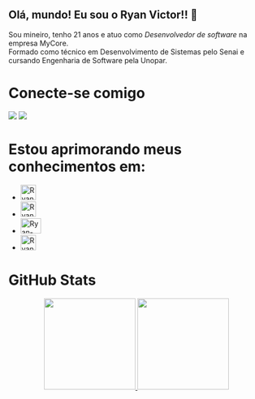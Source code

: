 ## Olá, mundo! Eu sou o Ryan Victor!! 👋
Sou mineiro, tenho 21 anos e atuo como *Desenvolvedor de software* na empresa MyCore.<br>
  Formado como técnico em Desenvolvimento de Sistemas pelo Senai e cursando Engenharia de Software pela Unopar.
# Conecte-se comigo
<a href = "mailto:ryaanvreis@gmail.com"><img src="https://img.shields.io/badge/-Gmail-%23333?style=for-the-badge&logo=gmail&logoColor=white" target="_blank"></a>
<a href="https://www.linkedin.com/in/ryan-marinho/" target="_blank"><img src="https://img.shields.io/badge/-LinkedIn-%230077B5?style=for-the-badge&logo=linkedin&logoColor=white" target="_blank"></a> 
# Estou aprimorando meus conhecimentos em:
- <img alt="Ryan-NEXT.JS" height= "30" widht= "40" src= "https://cdn.jsdelivr.net/gh/devicons/devicon@latest/devicon.min.css" />
- <img alt="Ryan-REACT" height= "30" widht= "40" src= "https://cdn.jsdelivr.net/gh/devicons/devicon@latest/devicon.min.css" />
- <img alt="Ryan-JavaScript" height= "30" width= "40" src= "https://cdn.jsdelivr.net/gh/devicons/devicon@latest/icons/javascript/devicon.min.css" />
- <img alt="Ryan-TypeScript" height= "30" widht="40" src= "https://cdn.jsdelivr.net/gh/devicons/devicon@latest/icons/typescript/typescript-original.svg" />

# GitHub Stats
<div align="center">
  <a href="https://github.com/ryanvreis">
  <img height= "180em"src= "https://github-readme-stats.vercel.app/api?username=ryanvreis&theme=black&show_icons=true"/>
  <img height= "180em"src= "https://github-readme-stats.vercel.app/api/top-langs/?username=ryanvreis&layout=compact&langs_count=7&theme=black"/>
</div>

